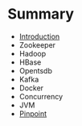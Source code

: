 # Summary

* [Introduction](README.md)
* Zookeeper
* Hadoop
* HBase
* Opentsdb
* Kafka
* Docker
* Concurrency
* JVM
* [Pinpoint](https://www.gitbook.com/book/steveguoshao/study-notes/edit#)



